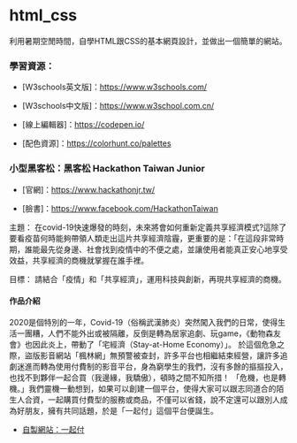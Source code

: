 # html_css
 
利用暑期空閒時間，自學HTML跟CSS的基本網頁設計，並做出一個簡單的網站。

### 學習資源：

- [W3schools英文版]：https://www.w3schools.com/

- [W3schools中文版]：https://www.w3school.com.cn/

- [線上編輯器]：https://codepen.io/

- [配色資源]：https://colorhunt.co/palettes

### 小型黑客松：黑客松 Hackathon Taiwan Junior

- [官網]：https://www.hackathonjr.tw/

- [臉書]：https://www.facebook.com/HackathonTaiwan

主題：
在covid-19快速爆發的時刻，未來將會如何重新定義共享經濟模式?這除了要看疫苗何時能夠帶領人類走出這片共享經濟陰霾，更重要的是：「在這段非常時期，誰能最先從身邊、社會找到疫情中的不便之處，並讓使用者能真正安心地享受效益，共享經濟的商機就掌握在誰手裡。

目標：
請結合「疫情」和「共享經濟」，運用科技與創新，再現共享經濟的商機。

#### 作品介紹

2020是個特別的一年，Covid-19（俗稱武漢肺炎）突然闖入我們的日常，使得生活一團糟，人們不能外出或被隔離，反倒是轉為居家追劇、玩game，《動物森友會》也因此炎上，帶動了「宅經濟（Stay-at-Home Economy）」。
於這個危急之際，盜版影音網站「楓林網」無預警被查封，許多平台也相繼結束經營，讓許多追劇迷進而轉為使用付費制的影音平台，身為窮學生的我們，沒有多餘的摳摳投入，也找不到夥伴一起合買（我邊緣，我驕傲），頓時之間不知所措！
「危機，也是轉機。」我們靈機一動想到，如果可以創建一個平台，使得大家可以跟志同道合的陌生人合資，一起購買付費型的服務或商品，不僅可以省錢，說不定還可以跟別人成為好朋友，擁有共同話題，於是「一起付」這個平台便誕生。

- [自製網站：一起付](https://htmlpreview.github.io/?https://github.com/kevinhuang102888/html_css/blob/master/afford%20for%20you/afford_for_you.html)